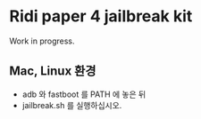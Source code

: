 # Ridi paper 4 jailbreak kit 

Work in progress.

## Mac, Linux 환경

* adb 와 fastboot 를 PATH 에 놓은 뒤
* jailbreak.sh 를 실행하십시오.


